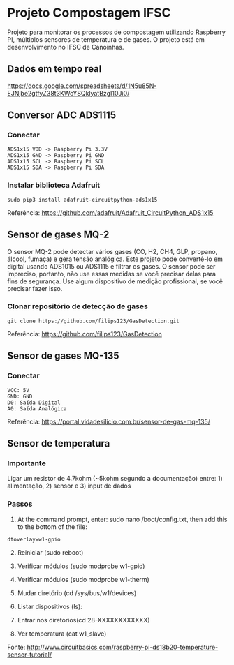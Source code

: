 # Projeto Compostagem IFSC

Projeto para monitorar os processos de compostagem utilizando Raspberry PI, múltiplos sensores de temperatura e de gases. O projeto está em desenvolvimento no IFSC de Canoinhas.


## Dados em tempo real
https://docs.google.com/spreadsheets/d/1N5u85N-EJNjbe2gtfyZ38t3KWcYSQklyatBzgI10Ji0/


## Conversor ADC ADS1115

### Conectar

    ADS1x15 VDD -> Raspberry Pi 3.3V
    ADS1x15 GND -> Raspberry Pi GND
    ADS1x15 SCL -> Raspberry Pi SCL
    ADS1x15 SDA -> Raspberry Pi SDA

### Instalar biblioteca Adafruit

  `sudo pip3 install adafruit-circuitpython-ads1x15`
  
Referência: https://github.com/adafruit/Adafruit_CircuitPython_ADS1x15


## Sensor de gases MQ-2

O sensor MQ-2 pode detectar vários gases (CO, H2, CH4, GLP, propano, álcool, fumaça) e gera tensão analógica. Este projeto pode convertê-lo em digital usando ADS1015 ou ADS1115 e filtrar os gases. O sensor pode ser impreciso, portanto, não use essas medidas se você precisar delas para fins de segurança. Use algum dispositivo de medição profissional, se você precisar fazer isso.

### Clonar repositório de detecção de gases
    git clone https://github.com/filips123/GasDetection.git

Referência: https://github.com/filips123/GasDetection


## Sensor de gases MQ-135

### Conectar

    VCC: 5V
    GND: GND
    D0: Saída Digital
    A0: Saída Analógica

Referência: https://portal.vidadesilicio.com.br/sensor-de-gas-mq-135/

## Sensor de temperatura


### Importante

Ligar um resistor de 4.7kohm (~5kohm segundo a documentação) entre: 1) alimentação, 2) sensor e 3) input de dados


### Passos

1. At the command prompt, enter: sudo nano /boot/config.txt, then add this to the bottom of the file:

  `dtoverlay=w1-gpio`

2. Reiniciar (sudo reboot)

3. Verificar módulos (sudo modprobe w1-gpio)

4. Verificar módulos (sudo modprobe w1-therm)

5. Mudar diretório (cd /sys/bus/w1/devices)

6. Listar dispositivos (ls):

7. Entrar nos diretórios(cd 28-XXXXXXXXXXXX)

8. Ver temperatura (cat w1_slave)


Fonte: http://www.circuitbasics.com/raspberry-pi-ds18b20-temperature-sensor-tutorial/

